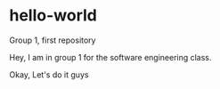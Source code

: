 # hello-world
Group 1, first repository 

Hey, I am in group 1 for the software engineering class.

Okay, Let's do it guys
